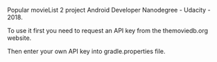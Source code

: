 Popular movieList 2 project Android Developer Nanodegree - Udacity - 2018.

To use it first you need to request an API key from the themoviedb.org website.

Then enter your own API key into gradle.properties file.

